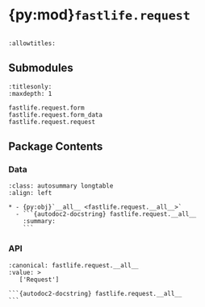 # {py:mod}`fastlife.request`

```{py:module} fastlife.request
```

```{autodoc2-docstring} fastlife.request
:allowtitles:
```

## Submodules

```{toctree}
:titlesonly:
:maxdepth: 1

fastlife.request.form
fastlife.request.form_data
fastlife.request.request
```

## Package Contents

### Data

````{list-table}
:class: autosummary longtable
:align: left

* - {py:obj}`__all__ <fastlife.request.__all__>`
  - ```{autodoc2-docstring} fastlife.request.__all__
    :summary:
    ```
````

### API

````{py:data} __all__
:canonical: fastlife.request.__all__
:value: >
   ['Request']

```{autodoc2-docstring} fastlife.request.__all__
```

````

